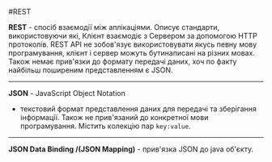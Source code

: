 #REST

**REST** - спосіб взаємодії між аплікаціями. Описує стандарти, використовуючи які, Клієнт взаємодіє з Сервером за допомогою HTTP протоколів. REST API не зобов'язує використовувати якусь певну мову програмування, клієнт і сервер можуть бутинаписані на різних мовах. Також немає прив'язки до формату передачі даних, хоч по факту найбільш поширеним представленням є JSON.

---
**JSON** - JavaScript Object Notation
 - текстовий формат представлення даних для передачі та зберігання інформації. Також не прив'язаний до конкретної мови програмування. Містить колекцію пар `key:value`.
 
 ---
 **JSON Data Binding /(JSON Mapping)** - прив'язка JSON до java об'єкту.
